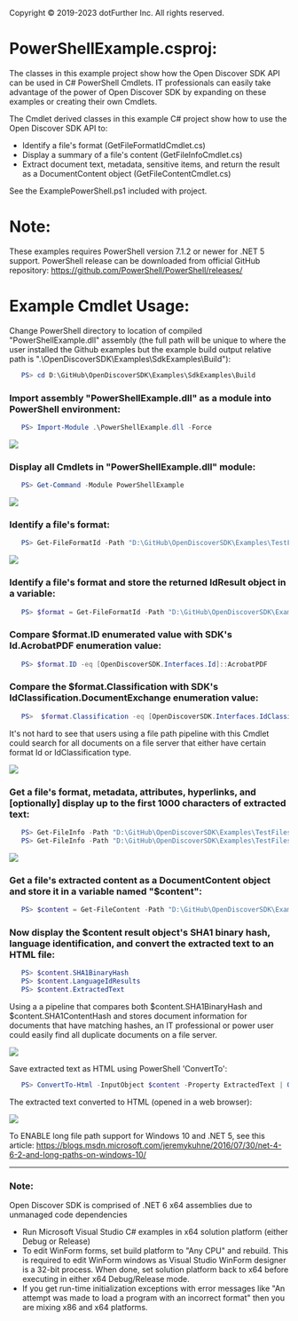 Copyright © 2019-2023 dotFurther Inc. All rights reserved.

# PowerShellExample.csproj:

The classes in this example project show how the Open Discover SDK API can be used in C# PowerShell Cmdlets. IT professionals
can easily take advantage of the power of Open Discover SDK by expanding on these examples or creating their own Cmdlets.

The Cmdlet derived classes in this example C# project show how to use the Open Discover SDK API to:
- Identify a file's format (GetFileFormatIdCmdlet.cs)
- Display a summary of a file's content (GetFileInfoCmdlet.cs)
- Extract document text, metadata, sensitive items, and return the result as a DocumentContent object (GetFileContentCmdlet.cs)

See the ExamplePowerShell.ps1 included with project.

# Note:
These examples requires PowerShell version 7.1.2 or newer for .NET 5 support. PowerShell release can be downloaded from official GitHub repository: https://github.com/PowerShell/PowerShell/releases/

# Example Cmdlet Usage:
Change PowerShell directory to location of compiled "PowerShellExample.dll" assembly (the full path will be unique to where the user installed the Github examples but the example build output relative path is ".\OpenDiscoverSDK\Examples\SdkExamples\Build"):
```powershell
   PS> cd D:\GitHub\OpenDiscoverSDK\Examples\SdkExamples\Build  
```

### Import assembly "PowerShellExample.dll" as a module into PowerShell environment:
```powershell
   PS> Import-Module .\PowerShellExample.dll -Force
```

<img src="DocumentationImages/Image1.png">

### Display all Cmdlets in "PowerShellExample.dll" module:
```powershell
   PS> Get-Command -Module PowerShellExample       
```

<img src="DocumentationImages/Image2.png">

### Identify a file's format:
```powershell
   PS> Get-FileFormatId -Path "D:\GitHub\OpenDiscoverSDK\Examples\TestFiles\000379.pdf"
```

<img src="DocumentationImages/Image3.png">

### Identify a file's format and store the returned IdResult object in a variable:
```powershell
   PS> $format = Get-FileFormatId -Path "D:\GitHub\OpenDiscoverSDK\Examples\TestFiles\000379.pdf"  
```

### Compare $format.ID enumerated value with SDK's Id.AcrobatPDF enumeration value:
```powershell
   PS> $format.ID -eq [OpenDiscoverSDK.Interfaces.Id]::AcrobatPDF
```

### Compare the $format.Classification with SDK's IdClassification.DocumentExchange enumeration value:
```powershell
   PS>  $format.Classification -eq [OpenDiscoverSDK.Interfaces.IdClassification]::DocumentExchange
```

It's not hard to see that users using a file path pipeline with this Cmdlet could search for all documents on a file server that either have certain format Id or IdClassification type.

<img src="DocumentationImages/Image4.png">

### Get a file's format, metadata, attributes, hyperlinks, and [optionally] display up to the first 1000 characters of extracted text:
```powershell
   PS> Get-FileInfo -Path "D:\GitHub\OpenDiscoverSDK\Examples\TestFiles\000379.pdf" 
   PS> Get-FileInfo -Path "D:\GitHub\OpenDiscoverSDK\Examples\TestFiles\000379.pdf" -ShowText $true
```

<img src="DocumentationImages/Image5.png">

### Get a file's extracted content as a DocumentContent object and store it in a variable named "$content":
```powershell
   PS> $content = Get-FileContent -Path "D:\GitHub\OpenDiscoverSDK\Examples\TestFiles\000379.pdf"
```

### Now display the $content result object's SHA1 binary hash, language identification, and convert the extracted text to an HTML file:
```powershell
   PS> $content.SHA1BinaryHash
   PS> $content.LanguageIdResults
   PS> $content.ExtractedText
```
Using a a pipeline that compares both $content.SHA1BinaryHash and $content.SHA1ContentHash and stores document information for documents that have matching hashes, an IT professional or power user could easily find all duplicate documents on a file server.

<img src="DocumentationImages/Image6.png">


Save extracted text as HTML using PowerShell 'ConvertTo':
```powershell
   PS> ConvertTo-Html -InputObject $content -Property ExtractedText | Out-File content.htm
```

The extracted text converted to HTML (opened in a web browser):

<img src="DocumentationImages/Image7.png">


To ENABLE long file path support for Windows 10 and .NET 5, see this article:
 https://blogs.msdn.microsoft.com/jeremykuhne/2016/07/30/net-4-6-2-and-long-paths-on-windows-10/

------------------------------------------------------------------------------------------------------------------------
### Note: 
Open Discover SDK is comprised of .NET 6 x64 assemblies due to unmanaged code dependencies

- Run Microsoft Visual Studio C# examples in x64 solution platform (either Debug or Release)
- To edit WinForm forms, set build platform to "Any CPU" and rebuild. This is required to edit WinForm windows as Visual Studio WinForm designer is a 32-bit process. When done, set solution platform back to x64 before executing in either x64 Debug/Release mode.
- If you get run-time initialization exceptions with error messages like "An attempt was made to load a program with
  an incorrect format" then you are mixing x86 and x64 platforms. 

		 
